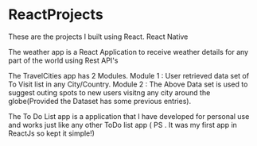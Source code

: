 # ReactProjects

These are the projects I built using React. React Native

The weather app is a React Application to receive weather details for any part of the world using Rest API's

The TravelCities app has 2 Modules.
Module 1 : User retrieved data set of To Visit list in any City/Country.
Module 2 : The Above Data set is used to suggest outing spots to new users visitng any city around the globe(Provided the Dataset has some previous entries).

The To Do List app is a application that I have developed for personal use and works just like any other ToDo list app ( PS . It was my first app in ReactJs so kept it simple!)

